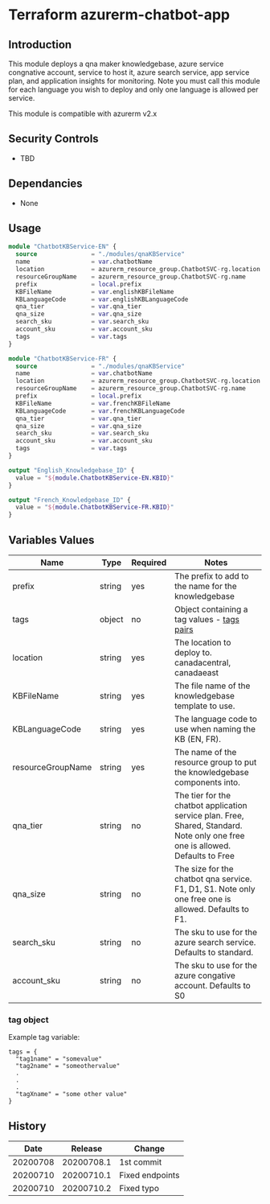 # Terraform azurerm-chatbot-app

## Introduction

This module deploys a qna maker knowledgebase, azure service congnative account, service to host it, azure search service, app service plan, and application insights for monitoring.
Note you must call this module for each language you wish to deploy and only one language is allowed per service.

This module is compatible with azurerm v2.x

## Security Controls
* TBD

## Dependancies

* None


## Usage

```terraform
module "ChatbotKBService-EN" {
  source               = "./modules/qnaKBService"
  name                 = var.chatbotName
  location             = azurerm_resource_group.ChatbotSVC-rg.location
  resourceGroupName    = azurerm_resource_group.ChatbotSVC-rg.name
  prefix               = local.prefix
  KBFileName           = var.englishKBFileName
  KBLanguageCode       = var.englishKBLanguageCode
  qna_tier             = var.qna_tier
  qna_size             = var.qna_size
  search_sku           = var.search_sku
  account_sku          = var.account_sku
  tags                 = var.tags
}

module "ChatbotKBService-FR" {
  source               = "./modules/qnaKBService"
  name                 = var.chatbotName
  location             = azurerm_resource_group.ChatbotSVC-rg.location
  resourceGroupName    = azurerm_resource_group.ChatbotSVC-rg.name
  prefix               = local.prefix
  KBFileName           = var.frenchKBFileName
  KBLanguageCode       = var.frenchKBLanguageCode
  qna_tier             = var.qna_tier
  qna_size             = var.qna_size
  search_sku           = var.search_sku
  account_sku          = var.account_sku
  tags                 = var.tags
}

output "English_Knowledgebase_ID" {
  value = "${module.ChatbotKBService-EN.KBID}"
}

output "French_Knowledgebase_ID" {
  value = "${module.ChatbotKBService-FR.KBID}"
}
```

## Variables Values

| Name                                    | Type   | Required | Notes                                                                                                       | 
| --------------------------------------- | ------ | -------- |------------------------------------------------------------------------------------------------------------ |
| prefix                                  | string | yes      | The prefix to add to the name for the knowledgebase |
| tags                                    | object | no       | Object containing a tag values - [tags pairs](#tag-object) |
| location                                | string | yes      | The location to deploy to.  canadacentral, canadaeast |
| KBFileName                              | string | yes      | The file name of the knowledgebase template to use. |
| KBLanguageCode                          | string | yes      | The language code to use when naming the KB (EN, FR). |
| resourceGroupName                      | string | yes       | The name of the resource group to put the knowledgebase components into. |
| qna_tier                               | string | no       | The tier for the chatbot application service plan.  Free, Shared, Standard.  Note only one free one is allowed. Defaults to Free |
| qna_size                                | string | no       | The size for the chatbot qna service.  F1, D1, S1.  Note only one free one is allowed.  Defaults to F1. |
| search_sku                              | string | no        | The sku to use for the azure search service.  Defaults to standard. |
| account_sku                             | string | no        | The sku to use for the azure congative account.  Defaults to S0 |

### tag object

Example tag variable:

```hcl
tags = {
  "tag1name" = "somevalue"
  "tag2name" = "someothervalue"
  .
  .
  .
  "tagXname" = "some other value"
}
```


## History

| Date     | Release    | Change                                                                                                |
| -------- | ---------- | ----------------------------------------------------------------------------------------------------- |
| 20200708 | 20200708.1 | 1st commit                                                                                            |
| 20200710 | 20200710.1 | Fixed endpoints                                                                                       |
| 20200710 | 20200710.2 | Fixed typo                                                                                            |
